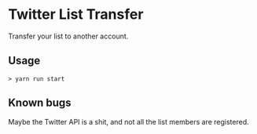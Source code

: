 # Twitter List Transfer

Transfer your list to another account.


## Usage

```
> yarn run start
```


## Known bugs

Maybe the Twitter API is a shit, and not all the list members are registered.